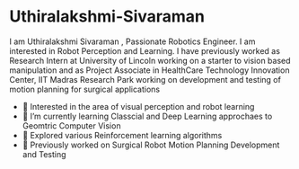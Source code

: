 # Uthiralakshmi-Sivaraman


I am Uthiralakshmi Sivaraman , Passionate Robotics Engineer. I am interested in Robot Perception and Learning. I have previously worked as Research Intern at University of Lincoln working on a starter to vision based manipulation and as Project Associate in HealthCare Technology Innovation Center, IIT Madras Research Park working on development and testing of motion planning for surgical applications  

- 🔭 Interested in the area of visual perception and robot learning
- 🌱 I’m currently learning Classcial and Deep Learning approchaes to Geomtric Computer Vision
- 🌱 Explored various Reinforcement learning algorithms 
- 👯 Previously worked on Surgical Robot Motion Planning Development and Testing

